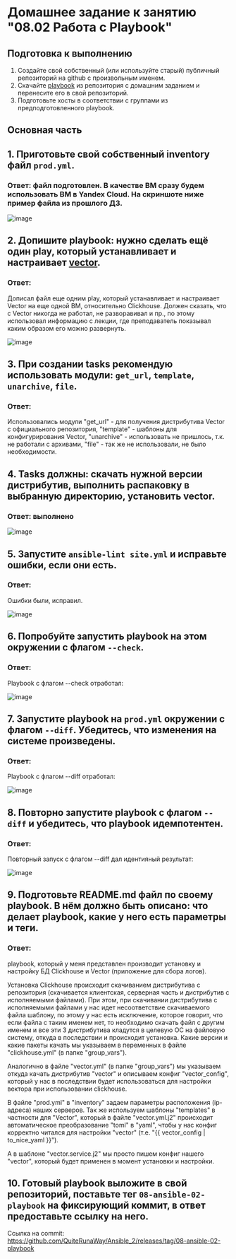 # Домашнее задание к занятию "08.02 Работа с Playbook"

## Подготовка к выполнению

1. Создайте свой собственный (или используйте старый) публичный репозиторий на github с произвольным именем.
2. Скачайте [playbook](./playbook/) из репозитория с домашним заданием и перенесите его в свой репозиторий.
3. Подготовьте хосты в соответствии с группами из предподготовленного playbook.

## Основная часть

## 1. Приготовьте свой собственный inventory файл `prod.yml`.
### Ответ: файл подготовлен. В качестве ВМ сразу будем использовать ВМ в Yandex Cloud. На скриншоте ниже пример файла из прошлого ДЗ.

![image](https://user-images.githubusercontent.com/92969676/167303761-973ed1fe-a9b4-49dd-b33b-0fcaf207bb08.png)

## 2. Допишите playbook: нужно сделать ещё один play, который устанавливает и настраивает [vector](https://vector.dev).
### Ответ:

Дописал файл еще одним play, который устанавливает и настраивает Vector на еще одной ВМ, относительно Clickhouse. Должен сказать, что с Vector никогда не работал, не разворавивал и пр., по этому использовал информацию с лекции, где преподаватель показывал каким образом его можно развернуть.

![image](https://user-images.githubusercontent.com/92969676/167306257-7c9ea19c-8bf5-41e2-ab66-5155919c19f4.png)

## 3. При создании tasks рекомендую использовать модули: `get_url`, `template`, `unarchive`, `file`.
### Ответ:
Использовались модули "get_url" - для получения дистрибутива Vector с официального репозитория, "template" - шаблоны для конфигурирования Vector, "unarchive" - использовать не пришлось, т.к. не работали с архивами, "file" - так же не использовали, не было необходимости.

## 4. Tasks должны: скачать нужной версии дистрибутив, выполнить распаковку в выбранную директорию, установить vector.
### Ответ: выполнено

![image](https://user-images.githubusercontent.com/92969676/167307210-73b78cfd-581d-401f-9e4d-d80acac24693.png)

## 5. Запустите `ansible-lint site.yml` и исправьте ошибки, если они есть.
### Ответ:

Ошибки были, исправил. 

![image](https://user-images.githubusercontent.com/92969676/167308099-6edef02f-4397-40b5-9527-cc2a37ad7fbb.png)

## 6. Попробуйте запустить playbook на этом окружении с флагом `--check`.
### Ответ:

Playbook с флагом --check отработал:

![image](https://user-images.githubusercontent.com/92969676/167402402-76d53915-7b86-4688-9f53-f04081fa970a.png)


## 7. Запустите playbook на `prod.yml` окружении с флагом `--diff`. Убедитесь, что изменения на системе произведены.
### Ответ:

Playbook с флагом --diff отработал:

![image](https://user-images.githubusercontent.com/92969676/167402595-2d810094-87ef-4d5c-92f6-9b51bae2869d.png)

## 8. Повторно запустите playbook с флагом `--diff` и убедитесь, что playbook идемпотентен.
### Ответ:

Повторный запуск с флагом --diff дал идентияный результат: 

![image](https://user-images.githubusercontent.com/92969676/167402848-73fbf8df-bdf4-4556-890b-0dade5fe1c6a.png)


## 9. Подготовьте README.md файл по своему playbook. В нём должно быть описано: что делает playbook, какие у него есть параметры и теги.
### Ответ:

playbook, который у меня представлен производит установку и настройку БД Clickhouse и Vector (приложение для сбора логов). 

Установка Clickhouse происходит скачиванием дистрибутива с репозитория (скачивается клиентская, серверная часть и дистрибутив с исполняемыми файлами). При этом, при скачивании дистрибутива с исполняемыми файлами у нас идет несоответствие скачиваемого файла шаблону, по этому у нас есть исключение, которое говорит, что если файла с таким именем нет, то необходимо скачать файл с другим именем и все эти 3 дистрибутива кладутся в целевую ОС на файловую систему, откуда в последствии и происходит установка. Какие версии и какие пакеты качать мы указываем в переменных в файле "clickhouse.yml" (в папке "group_vars").

Аналогично в файле "vector.yml" (в папке "group_vars") мы указываем откуда качать дистрибутив "vector" и описываем конфиг "vector_config", который у нас в последствии будет использоваться для настройки вектора при использовании clickhouse. 

В файле "prod.yml" в "inventory" задаем параметры расположения (ip-aдреса) наших серверов. Так же используем шаблоны "templates" в частности для "Vector", который в файле "vector.yml.j2" происходит автоматическое преобразование "toml" в "yaml", чтобы у нас конфиг корректно читался для настройки "vector" (т.е. "{{ vector_config | to_nice_yaml }}"). 

А в шаблоне "vector.service.j2" мы просто пишем конфиг нашего "vector", который будет применен в момент установки и настройки.

## 10. Готовый playbook выложите в свой репозиторий, поставьте тег `08-ansible-02-playbook` на фиксирующий коммит, в ответ предоставьте ссылку на него.

Ссылка на commit: https://github.com/QuiteRunaWay/Ansible_2/releases/tag/08-ansible-02-playbook



